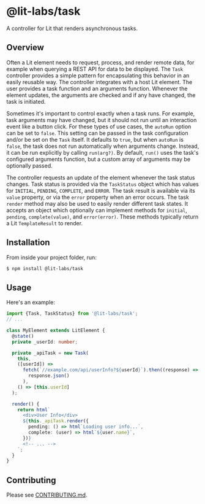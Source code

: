 # @lit-labs/task

A controller for Lit that renders asynchronous tasks.

## Overview

Often a Lit element needs to request, process, and render remote data, for
example when querying a REST API for data to be displayed. The `Task`
controller provides a simple pattern for encapsulating this behavior in an
easily reusable way. The controller integrates with a host Lit element. The
user provides a task function and an arguments function. Whenever the element
updates, the arguments are checked and if any have changed, the task is
initiated.

Sometimes it's important to control exactly when a task runs. For example,
task arguments may have changed, but it should not run until an interaction
event like a button click. For these types of use cases, the `autoRun` option
can be set to `false`. This setting can be passed in the task configuration
and/or be set on the `Task` itself. It defaults to `true`, but when `autoRun`
is `false`, the task does not run automatically when arguments change.
Instead, it can be run explicitly by calling `run(arg?)`. By default, `run()`
uses the task's configured arguments function, but a custom array of arguments
may be optionally passed.

The controller requests an update of the element whenever the task
status changes. Task status is provided via the `TaskStatus` object which has
values for `INITIAL`, `PENDING`, `COMPLETE`, and `ERROR`. The task result is
available via its `value` property, or via the `error` property when an error
occurs. The task `render` method may also be used to easily render different
task states. It accepts an object which optionally can implement methods for
`initial`, `pending`, `complete(value)`, and `error(error)`. These methods
typically return a Lit `TemplateResult` to render.

## Installation

From inside your project folder, run:

```bash
$ npm install @lit-labs/task
```

## Usage

Here's an example:

```ts
import {Task, TaskStatus} from '@lit-labs/task';
// ...

class MyElement extends LitElement {
  @state()
  private _userId: number;

  private _apiTask = new Task(
    this,
    ([userId]) =>
      fetch(`//example.com/api/userInfo?${userId}`).then((response) =>
        response.json()
      ),
    () => [this.userId]
  );

  render() {
    return html`
      <div>User Info</div>
      ${this._apiTask.render({
        pending: () => html`Loading user info...`,
        complete: (user) => html`${user.name}`,
      })}
      <!-- ... -->
    `;
  }
}
```

## Contributing

Please see [CONTRIBUTING.md](../../../CONTRIBUTING.md).
